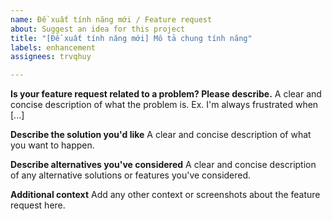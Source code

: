```yaml
---
name: Đề xuất tính năng mới / Feature request
about: Suggest an idea for this project
title: "[Đề xuất tính năng mới] Mô tả chung tính năng"
labels: enhancement
assignees: trvqhuy

---
```


**Is your feature request related to a problem? Please describe.**
A clear and concise description of what the problem is. Ex. I'm always frustrated when [...]

**Describe the solution you'd like**
A clear and concise description of what you want to happen.

**Describe alternatives you've considered**
A clear and concise description of any alternative solutions or features you've considered.

**Additional context**
Add any other context or screenshots about the feature request here.
